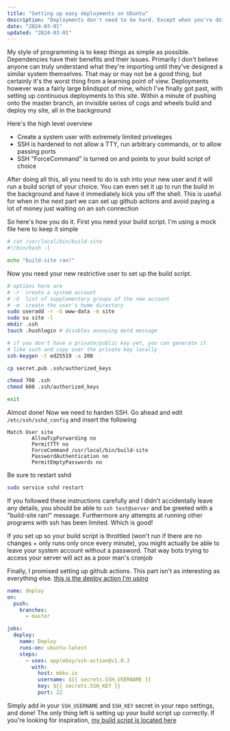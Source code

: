 ```yaml
---
title: "Setting up easy deployments on Ubuntu"
description: "Deployments don't need to be hard. Except when you're doing them yourself"
date: "2024-03-01"
updated: "2024-03-01"
---
```


My style of programming is to keep things as simple as possible. Dependencies
have their benefits and their issues. Primarily I don't believe anyone can
truly understand what they're importing until they've designed a similar system
themselves. That may or may not be a good thing, but certainly it's the worst
thing from a learning point of view. Deployments however was a fairly large
blindspot of mine, which I've finally got past, with setting up continuous
deployments to this site. Within a minute of pushing onto the master branch, an
invisible series of cogs and wheels build and deploy my site, all in the
background

Here's the high level overview

- Create a system user with extremely limited priveleges
- SSH is hardened to not allow a TTY, run arbitrary commands, or to allow
  passing ports
- SSH "ForceCommand" is turned on and points to your build script of choice

After doing all this, all you need to do is ssh into your new user and it will
run a build script of your choice. You can even set it up to run the build in
the background and have it immediately kick you off the shell. This is useful
for when in the next part we can set up github actions and avoid paying a lot
of money just waiting on an ssh connection

So here's how you do it. First you need your build script. I'm using a mock file here to keep it simple

```bash
# cat /usr/local/bin/build-site
#!/bin/bash -l

echo "build-site ran!"
```

Now you need your new restrictive user to set up the build script.

```bash
# options here are
# -r  create a system account
# -G  list of supplementary groups of the new account
# -m  create the user's home directory
sudo useradd -r -G www-data -m site
sudo su site -l
mkdir .ssh
touch .hushlogin # disables annoying motd message

# if you don't have a private/public key yet, you can generate it
# like such and copy over the private key locally
ssh-keygen -t ed25519 -a 200

cp secret.pub .ssh/authorized_keys

chmod 700 .ssh
chmod 600 .ssh/authorized_keys

exit
```

Almost done! Now we need to harden SSH. Go ahead and edit `/etc/ssh/sshd_config` and insert the following

```
Match User site
        AllowTcpForwarding no
        PermitTTY no
        ForceCommand /usr/local/bin/build-site
        PasswordAuthentication no
        PermitEmptyPasswords no
```

Be sure to restart sshd

```bash
sudo service sshd restart
```

If you followed these instructions carefully and I didn't accidentally leave
any details, you should be able to `ssh test@server` and be greeted with a
"build-site ran!" message. Furthermore any attempts at running other programs
with ssh has been limited. Which is good!

If you set up so your build script is throttled (won't run if there are no
changes + only runs only once every minute), you might actually be able to
leave your system account without a password. That way bots trying to access
your server will act as a poor man's cronjob

Finally, I promised setting up github actions. This part isn't as interesting as
everything else. [this is the deploy action I'm
using](https://github.com/mbkv/mbkv.io/blob/master/.github/workflows/deploy.yml)

```yml
name: deploy
on:
  push:
    branches:
      - master

jobs:
  deploy:
    name: Deploy
    runs-on: ubuntu-latest
    steps:
      - uses: appleboy/ssh-action@v1.0.3
        with:
          host: mbkv.io
          username: ${{ secrets.SSH_USERNAME }}
          key: ${{ secrets.SSH_KEY }}
          port: 22
```

Simply add in your `SSH_USERNAME` and `SSH_KEY` secret in your repo settings,
and done! The only thing left is setting up your build script up correctly. If
you're looking for inspiration, [my build script is located
here](https://github.com/mbkv/mbkv.io/blob/master/build.sh)
